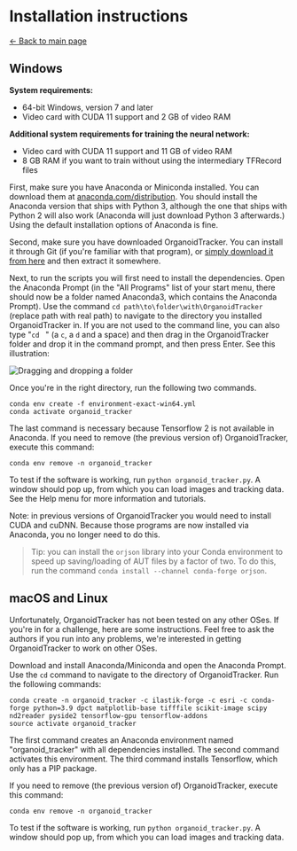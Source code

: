 ﻿Installation instructions
=========================
[← Back to main page](./index.md)

## Windows
**System requirements:**

* 64-bit Windows, version 7 and later
* Video card with CUDA 11 support and 2 GB of video RAM

**Additional system requirements for training the neural network:**

* Video card with CUDA 11 support and 11 GB of video RAM
* 8 GB RAM if you want to train without using the intermediary TFRecord files

First, make sure you have Anaconda or Miniconda installed. You can download them at [anaconda.com/distribution](https://www.anaconda.com/distribution/). You should install the Anaconda version that ships with Python 3, although the one that ships with Python 2 will also work (Anaconda will just download Python 3 afterwards.) Using the default installation options of Anaconda is fine.

Second, make sure you have downloaded OrganoidTracker. You can install it through Git (if you're familiar with that program), or [simply download it from here](https://github.com/jvzonlab/OrganoidTracker/archive/refs/heads/master.zip) and then extract it somewhere.

Next, to run the scripts you will first need to install the dependencies. Open the Anaconda Prompt (in the "All Programs" list of your start menu, there should now be a folder named Anaconda3, which contains the Anaconda Prompt). Use the command `cd path\to\folder\with\OrganoidTracker` (replace path with real path) to navigate to the directory you installed OrganoidTracker in. If you are not used to the command line, you can also type "`cd` ` `" (a `c`, a `d` and a space) and then drag in the OrganoidTracker folder and drop it in the command prompt, and then press Enter. See this illustration:

![Dragging and dropping a folder](images/change_directory.png)

Once you're in the right directory, run the following two commands.

    conda env create -f environment-exact-win64.yml
    conda activate organoid_tracker

The last command is necessary because Tensorflow 2 is not available in Anaconda. If you need to remove (the previous version of) OrganoidTracker, execute this command:

    conda env remove -n organoid_tracker

To test if the software is working, run `python organoid_tracker.py`. A window should pop up, from which you can load images and tracking data. See the Help menu for more information and tutorials.

Note: in previous versions of OrganoidTracker you would need to install CUDA and cuDNN. Because those programs are now installed via Anaconda, you no longer need to do this.

> Tip: you can install the `orjson` library into your Conda environment to speed up saving/loading of AUT files by a factor of two. To do this, run the command `conda install --channel conda-forge orjson`.

## macOS and Linux
Unfortunately, OrganoidTracker has not been tested on any other OSes. If you're in for a challenge, here are some instructions. Feel free to ask the authors if you run into any problems, we're interested in getting OrganoidTracker to work on other OSes.

Download and install Anaconda/Miniconda and open the Anaconda Prompt. Use the `cd` command to navigate to the directory of OrganoidTracker. Run the following commands:

    conda create -n organoid_tracker -c ilastik-forge -c esri -c conda-forge python=3.9 dpct matplotlib-base tifffile scikit-image scipy nd2reader pyside2 tensorflow-gpu tensorflow-addons
    source activate organoid_tracker

The first command creates an Anaconda environment named "organoid_tracker" with all dependencies installed. The second command activates this environment. The third command installs Tensorflow, which only has a PIP package.

If you need to remove (the previous version of) OrganoidTracker, execute this command:

    conda env remove -n organoid_tracker

To test if the software is working, run `python organoid_tracker.py`. A window should pop up, from which you can load images and tracking data.

